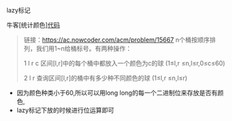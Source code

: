 lazy标记

牛客\[统计颜色\][代码](/home/majiao/my_mount/Xubuntu_Work_Space/From_Xubuntu/codeTest_2019_2_21/刷题/笔记/线段树笔记/代码/牛客统计颜色)

> 链接：<https://ac.nowcoder.com/acm/problem/15667>
> n个桶按顺序排列，我们用1~n给桶标号。有两种操作：
>
>  1 l r c 区间[l,r]中的每个桶中都放入一个颜色为c的球 (1≤l,r ≤n,l≤r,0≤c≤60)
>
>  2 l r   查询区间[l,r]的桶中有多少种不同颜色的球     (1≤l,r ≤n,l≤r)

* 因为颜色种类小于60,所以可以用long long的每一个二进制位来存放是否有颜色,
* lazy标记下放的时候进行位运算即可

